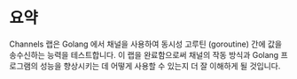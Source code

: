 # 요약

Channels 랩은 Golang 에서 채널을 사용하여 동시성 고루틴 (goroutine) 간에 값을 송수신하는 능력을 테스트합니다. 이 랩을 완료함으로써 채널의 작동 방식과 Golang 프로그램의 성능을 향상시키는 데 어떻게 사용할 수 있는지 더 잘 이해하게 될 것입니다.
